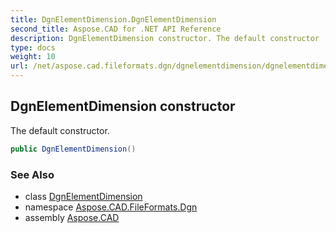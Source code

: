 ```yaml
---
title: DgnElementDimension.DgnElementDimension
second_title: Aspose.CAD for .NET API Reference
description: DgnElementDimension constructor. The default constructor
type: docs
weight: 10
url: /net/aspose.cad.fileformats.dgn/dgnelementdimension/dgnelementdimension/
---
```

## DgnElementDimension constructor

The default constructor.

```csharp
public DgnElementDimension()
```

### See Also

* class [DgnElementDimension](../)
* namespace [Aspose.CAD.FileFormats.Dgn](../../dgnelementdimension/)
* assembly [Aspose.CAD](../../../)


